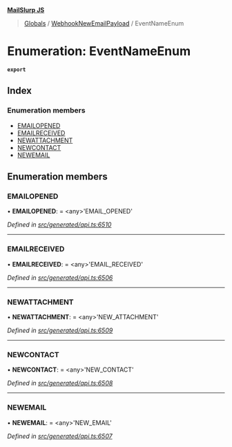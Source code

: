 **[MailSlurp JS](../README.md)**

> [Globals](../README.md) / [WebhookNewEmailPayload](../modules/webhooknewemailpayload.md) / EventNameEnum

# Enumeration: EventNameEnum

**`export`** 

## Index

### Enumeration members

* [EMAILOPENED](webhooknewemailpayload.eventnameenum.md#emailopened)
* [EMAILRECEIVED](webhooknewemailpayload.eventnameenum.md#emailreceived)
* [NEWATTACHMENT](webhooknewemailpayload.eventnameenum.md#newattachment)
* [NEWCONTACT](webhooknewemailpayload.eventnameenum.md#newcontact)
* [NEWEMAIL](webhooknewemailpayload.eventnameenum.md#newemail)

## Enumeration members

### EMAILOPENED

•  **EMAILOPENED**:  = \<any>'EMAIL\_OPENED'

*Defined in [src/generated/api.ts:6510](https://github.com/mailslurp/mailslurp-client/blob/ad6aa3d/src/generated/api.ts#L6510)*

___

### EMAILRECEIVED

•  **EMAILRECEIVED**:  = \<any>'EMAIL\_RECEIVED'

*Defined in [src/generated/api.ts:6506](https://github.com/mailslurp/mailslurp-client/blob/ad6aa3d/src/generated/api.ts#L6506)*

___

### NEWATTACHMENT

•  **NEWATTACHMENT**:  = \<any>'NEW\_ATTACHMENT'

*Defined in [src/generated/api.ts:6509](https://github.com/mailslurp/mailslurp-client/blob/ad6aa3d/src/generated/api.ts#L6509)*

___

### NEWCONTACT

•  **NEWCONTACT**:  = \<any>'NEW\_CONTACT'

*Defined in [src/generated/api.ts:6508](https://github.com/mailslurp/mailslurp-client/blob/ad6aa3d/src/generated/api.ts#L6508)*

___

### NEWEMAIL

•  **NEWEMAIL**:  = \<any>'NEW\_EMAIL'

*Defined in [src/generated/api.ts:6507](https://github.com/mailslurp/mailslurp-client/blob/ad6aa3d/src/generated/api.ts#L6507)*
